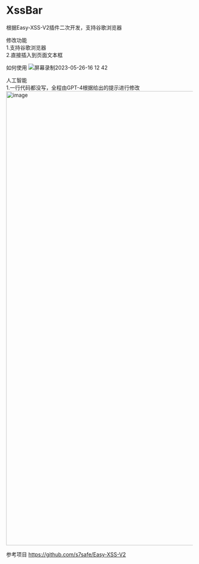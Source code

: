 # XssBar
根据Easy-XSS-V2插件二次开发，支持谷歌浏览器 

修改功能  
1.支持谷歌浏览器    
2.直接插入到页面文本框   
    
如何使用
![屏幕录制2023-05-26-16 12 42](https://github.com/LztCode/XssBar/assets/73683679/de3ffacf-f7cc-4232-8e3d-e239842437e6)
     
人工智能   
1.一行代码都没写，全程由GPT-4根据给出的提示进行修改 
<img width="1224" alt="image" src="https://github.com/LztCode/XssBar/assets/73683679/e5bab348-c9ba-41dc-93c2-b14f6374fa17">

参考项目 
https://github.com/s7safe/Easy-XSS-V2

